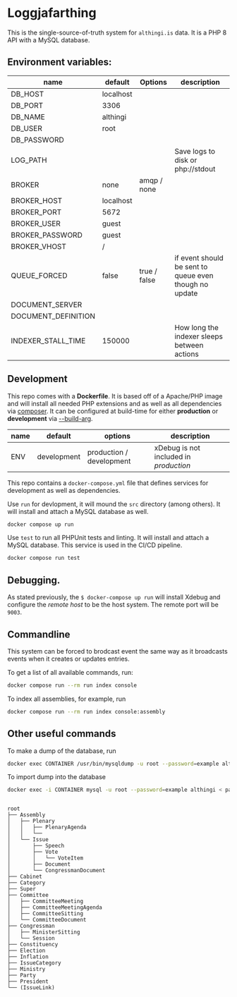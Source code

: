 # Loggjafarthing
This is the single-source-of-truth system for `althingi.is` data. It is a PHP 8 API with a MySQL database.

## Environment variables:

| name                | default                          | Options                               | description                   |
|---------------------|----------------------------------|---------------------------------------|-------------------------------|
| DB_HOST             | localhost                        | <string>                              |                               |
| DB_PORT             | 3306                             | <number>                              |                               |
| DB_NAME             | althingi                         | <string>                              |                               |
| DB_USER             | root                             | <string>                              |                               |
| DB_PASSWORD         |                                  | <string>                              |                               |
| LOG_PATH            |                                  | <string>                              | Save logs to disk or php://stdout
| BROKER              | none                             | amqp / none                           |                               |
| BROKER_HOST         | localhost                        | <string>                              |                               |
| BROKER_PORT         | 5672                             | <string>                              |                               |
| BROKER_USER         | guest                            | <string>                              |                               |
| BROKER_PASSWORD     | guest                            | <string>                              |                               |
| BROKER_VHOST        | /                                | <string>                              |                               |
| QUEUE_FORCED        | false                            | true / false                          | if event should be sent to queue even though no update
| DOCUMENT_SERVER     |                                  | <string>                              |                               |
| DOCUMENT_DEFINITION |                                  | <string>                              |                               |
| INDEXER_STALL_TIME  | 150000                           | <int>                                 | How long the indexer sleeps between actions |

## Development
This repo comes with a **Dockerfile**. It is based off of a Apache/PHP image and will install all needed PHP extensions and
as well as all dependencies via [composer](https://getcomposer.org/). It can be configured at build-time for either
**production** or **development** via [--build-arg](https://docs.docker.com/engine/reference/commandline/build/#set-build-time-variables---build-arg).

| name     | default     |  options                 | description                            |
| -------- | ----------- | ------------------------ | -------------------------------------- |
| ENV      | development | production / development | xDebug is not included in _production_ |


This repo contains a `docker-compose.yml` file that defines services for development as well as dependencies.

Use `run` for devlopment, it will mound the `src` directory (among others). It will install and attach a MySQL database as well.

```sh
docker compose up run
```

Use `test` to run all PHPUnit tests and linting. It will install and attach a MySQL database. This service is used in the CI/CD pipeline.

```sh
docker compose run test
```


## Debugging.
As stated previously, the `$ docker-compose up run` will install Xdebug and configure the _remote host_ to be the
host system. The remote port will be `9003`.

## Commandline
This system can be forced to brodcast event the same way as it broadcasts events when it creates or updates entries.

To get a list of all available commands, run:
```sh
docker compose run --rm run index console
```

To index all assemblies, for example, run
```sh
docker compose run --rm run index console:assembly
```


## Other useful commands

To make a dump of the database, run
```sh
docker exec CONTAINER /usr/bin/mysqldump -u root --password=example althingi > path/to/backup.sql
```

To import dump into the database
```sh
docker exec -i CONTAINER mysql -u root --password=example althingi < path/to/backup.sql
```


```

root
├── Assembly
│   ├── Plenary
│   │   ├── PlenaryAgenda
│   │   └──
│   └── Issue
│       ├── Speech
│       ├── Vote
│       │   └── VoteItem
│       ├── Document
│       └── CongressmanDocument
├── Cabinet
├── Category
├── Super
├── Committee
│   ├── CommitteeMeeting
│   ├── CommitteeMeetingAgenda
│   ├── CommitteeSitting
│   └── CommitteeDocument
├── Congressman
│   ├── MinisterSitting
│   └── Session
├── Constituency
├── Election
├── Inflation
├── IssueCategory
├── Ministry
├── Party
├── President
└── (IssueLink)


```
